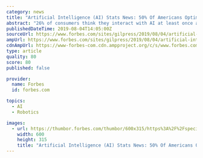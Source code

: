 ```yaml
---
category: news
title: "Artificial Intelligence (AI) Stats News: 50% Of Americans Optimistic And 50% Fearful About AI"
abstract: "26% of consumers think they interact with AI at least once a day; when they think of AI, 53% think primarily of robots and 40% think primarily ... adoption of AI-powered threat intelligence platforms has potential to nearly triple from 18% today to 48% ..."
publishedDateTime: 2019-08-04T14:05:00Z
sourceUrl: https://www.forbes.com/sites/gilpress/2019/08/04/artificial-intelligence-ai-stats-news-50-of-americans-optimistic-and-50-fearful-about-ai/
ampUrl: https://www.forbes.com/sites/gilpress/2019/08/04/artificial-intelligence-ai-stats-news-50-of-americans-optimistic-and-50-fearful-about-ai/amp/
cdnAmpUrl: https://www-forbes-com.cdn.ampproject.org/c/s/www.forbes.com/sites/gilpress/2019/08/04/artificial-intelligence-ai-stats-news-50-of-americans-optimistic-and-50-fearful-about-ai/amp/
type: article
quality: 80
score: 80
published: false

provider:
  name: Forbes
  id: forbes.com

topics:
  - AI
  - Robotics

images:
  - url: https://thumbor.forbes.com/thumbor/600x315/https%3A%2F%2Fspecials-images.forbesimg.com%2Fdam%2Fimageserve%2F1166087718%2F960x0.jpg%3Ffit%3Dscale
    width: 600
    height: 315
    title: "Artificial Intelligence (AI) Stats News: 50% Of Americans Optimistic And 50% Fearful About AI"
---
```

